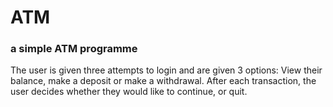 # ATM
### a simple ATM programme
The user is given three attempts to login and are given 3 options: View their balance, make a deposit or make a withdrawal.
After each transaction, the user decides whether they would like to continue, or quit.
